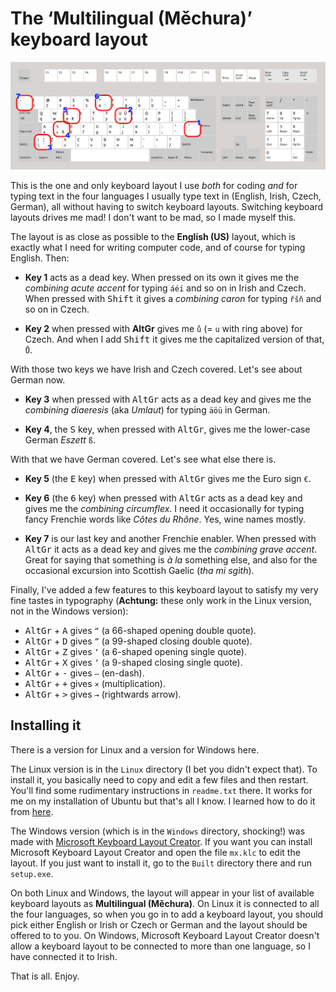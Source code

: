 # The ‘Multilingual (Měchura)’ keyboard layout

![the layout](layout.png)

This is the one and only keyboard layout I use *both* for coding *and* for typing text in the four languages I usually type text in (English, Irish, Czech, German), all without having to switch keyboard layouts. Switching keyboard layouts drives me mad! I don't want to be mad, so I made myself this.

The layout is as close as possible to the **English (US)** layout, which is exactly what I need for writing computer code, and of course for typing English. Then:

- **Key 1** acts as a dead key. When pressed on its own it gives me the *combining acute accent* for typing `áéí` and so on in Irish and Czech. When pressed with <kbd>Shift</kbd> it gives a *combining caron* for typing `řšň` and so on in Czech.

- **Key 2** when pressed with **AltGr** gives me `ů` (= `u` with ring above) for Czech. And when I add <kbd>Shift</kbd> it gives me the capitalized version of that, `Ů`.

With those two keys we have Irish and Czech covered. Let's see about German now.

- **Key 3** when pressed with <kbd>AltGr</kbd> acts as a dead key and gives me the *combining diaeresis* (aka *Umlaut*) for typing `äöü` in German.

- **Key 4**, the <kbd>S</kbd> key, when pressed with <kbd>AltGr</kbd>, gives me the lower-case German *Eszett* `ß`.

With that we have German covered. Let's see what else there is.

- **Key 5** (the <kbd>E</kbd> key) when pressed with <kbd>AltGr</kbd> gives me the Euro sign `€`.

- **Key 6** (the <kbd>6</kbd> key) when pressed with <kbd>AltGr</kbd> acts as a dead key and gives me the *combining circumflex*. I need it occasionally for typing fancy Frenchie words like *Côtes du Rhône*. Yes, wine names mostly.

- **Key 7** is our last key and another Frenchie enabler. When pressed with <kbd>AltGr</kbd> it acts as a dead key and gives me the *combining grave accent*. Great for saying that something is *à la* something else, and also for the occasional excursion into Scottish Gaelic (*tha mi sgìth*).

Finally, I've added a few features to this keyboard layout to satisfy my very fine tastes in typography (**Achtung:** these only work in the Linux version, not in the Windows version):

- <kbd>AltGr</kbd> + <kbd>A</kbd> gives `“` (a 66-shaped opening double quote).
- <kbd>AltGr</kbd> + <kbd>D</kbd> gives `”` (a 99-shaped closing double quote).
- <kbd>AltGr</kbd> + <kbd>Z</kbd> gives `‘` (a 6-shaped opening single quote).
- <kbd>AltGr</kbd> + <kbd>X</kbd> gives `’` (a 9-shaped closing single quote).
- <kbd>AltGr</kbd> + <kbd>-</kbd> gives `–` (en-dash).
- <kbd>AltGr</kbd> + <kbd>+</kbd> gives `×` (multiplication).
- <kbd>AltGr</kbd> + <kbd>></kbd> gives `→` (rightwards arrow).

## Installing it

There is a version for Linux and a version for Windows here.

The Linux version is in the `Linux` directory (I bet you didn't expect that). To install it, you basically need to copy and edit a few files and then restart. You'll find some rudimentary instructions in `readme.txt` there. It works for me on my installation of Ubuntu but that's all I know. I learned how to do it from [here](https://askubuntu.com/questions/482678/how-to-add-a-new-keyboard-layout-custom-keyboard-layout-definition).

The Windows version (which is in the `Windows` directory, shocking!) was made with [Microsoft Keyboard Layout Creator](https://www.microsoft.com/en-us/download/details.aspx?id=102134). If you want you can install Microsoft Keyboard Layout Creator and open the file `mx.klc` to edit the layout. If you just want to install it, go to the `Built` directory there and run `setup.exe`.

On both Linux and Windows, the layout will appear in your list of available keyboard layouts as **Multilingual (Měchura)**. On Linux it is connected to all the four languages, so when you go in to add a keyboard layout, you should pick either English or Irish or Czech or German and the layout should be offered to to you. On Windows, Microsoft Keyboard Layout Creator doesn't allow a keyboard layout to be connected to more than one language, so I have connected it to Irish.

That is all. Enjoy.
